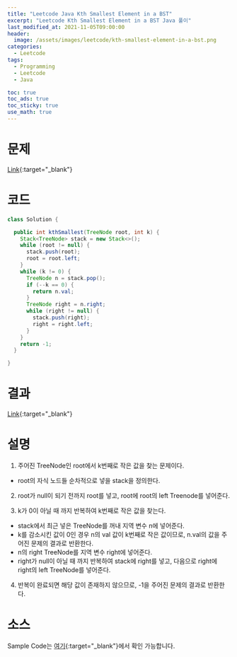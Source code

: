 ```yaml
---
title: "Leetcode Java Kth Smallest Element in a BST"
excerpt: "Leetcode Kth Smallest Element in a BST Java 풀이"
last_modified_at: 2021-11-05T09:00:00
header:
  image: /assets/images/leetcode/kth-smallest-element-in-a-bst.png
categories:
  - Leetcode
tags:
  - Programming
  - Leetcode
  - Java

toc: true
toc_ads: true
toc_sticky: true
use_math: true
---
```

# 문제
[Link](https://leetcode.com/problems/kth-smallest-element-in-a-bst/){:target="_blank"}

# 코드
```java
class Solution {

  public int kthSmallest(TreeNode root, int k) {
    Stack<TreeNode> stack = new Stack<>();
    while (root != null) {
      stack.push(root);
      root = root.left;
    }
    while (k != 0) {
      TreeNode n = stack.pop();
      if (--k == 0) {
        return n.val;
      }
      TreeNode right = n.right;
      while (right != null) {
        stack.push(right);
        right = right.left;
      }
    }
    return -1;
  }

}
```

# 결과
[Link](https://leetcode.com/submissions/detail/582204311/){:target="_blank"}

# 설명
1. 주어진 TreeNode인 root에서 k번째로 작은 값을 찾는 문제이다.
- root의 자식 노드들 순차적으로 넣을 stack을 정의한다.

2. root가 null이 되기 전까지 root를 넣고, root에 root의 left Treenode를 넣어준다.

3. k가 0이 아닐 때 까지 반복하여 k번째로 작은 값을 찾는다.
- stack에서 최근 넣은 TreeNode를 꺼내 지역 변수 n에 넣어준다.
- k를 감소시킨 값이 0인 경우 n의 val 값이 k번째로 작은 값이므로, n.val의 값을 주어진 문제의 결과로 반환한다.
- n의 right TreeNode를 지역 변수 right에 넣어준다.
- right가 null이 아닐 때 까지 반복하여 stack에 right를 넣고, 다음으로 right에 right의 left TreeNode를 넣어준다.

4. 반복이 완료되면 해당 값이 존재하지 않으므로, -1을 주어진 문제의 결과로 반환한다.

# 소스
Sample Code는 [여기](https://github.com/GracefulSoul/leetcode/blob/master/src/main/java/gracefulsoul/problems/KthSmallestElementInABST.java){:target="_blank"}에서 확인 가능합니다.